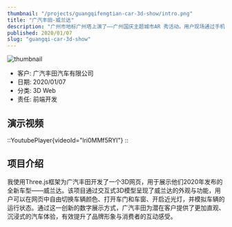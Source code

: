 ```yaml
---
thumbnail: "/projects/guangqifengtian-car-3d-show/intro.png"
title: "广汽丰田-威兰达"
description: "广州市地标广州塔上演了——广州国庆主题城市AR 秀活动。用户现场通过手机可以看到5个篇章AR秀，并解锁隐藏特效，留下难忘画面。"
published: 2020/01/07
slug: "guangqi-car-3d-show"
---
```


![thumbnail](/projects/guangqifengtian-car-3d-show/intro.png "thumbnail")

- 客户: 广汽丰田汽车有限公司
- 日期: 2020/01/07
- 分类: 3D Web
- 责任: 前端开发

## 演示视频
::YoutubePlayer{videoId="lri0MMf5RYI"}
:: 

## 项目介绍
我使用Three.js框架为广汽丰田开发了一个3D网页，用于展示他们2020年发布的全新车型——威兰达。该项目通过交互式3D模型呈现了威兰达的外观与功能，用户可以在网页中自由切换车辆颜色、打开车门和车窗、开启近光灯，并模拟车辆的运行状态。通过这一创新的数字展示方式，广汽丰田为潜在客户提供了更加直观、沉浸式的汽车体验，有效提升了品牌形象与消费者的互动感受。